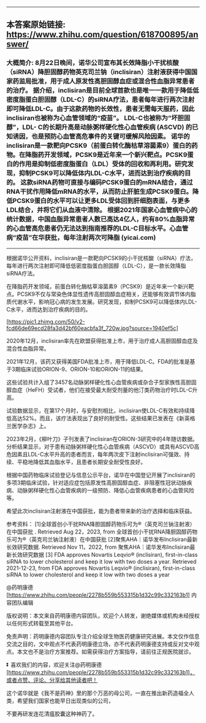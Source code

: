 ----------------------------------------
## 本答案原始链接: https://www.zhihu.com/question/618700895/answer/
### 大概简介: 8月22日晚间，诺华公司宣布其长效降脂小干扰核酸（siRNA）降胆固醇药物英克司兰钠（inclisiran）注射液获得中国国家药监局批准，用于成人原发性高胆固醇血症或混合性血脂异常患者的治疗。 据介绍，inclisiran是目前全球首款也是唯一一款用于降低低密度脂蛋白胆固醇（LDL-C）的siRNA疗法，患者每年进行两次注射即可降低LDL-C。由于这款药物的长效性，患者无需每天服药，因此inclisiran也被称为心血管领域的“疫苗”。 LDL-C也被称为“坏胆固醇”，LDL- C的长期升高是动脉粥样硬化性心血管疾病 (ASCVD) 的已知诱因，也是预防心血管高危事件的关键可缓解风险因素。 诺华的inclisiran是一款靶向PCSK9（前蛋白转化酶枯草溶菌素9）蛋白的药物。在降脂药开发领域，PCSK9是近年来一个新兴靶点。PCSK9蛋白的作用是抑制低密度脂蛋白（LDL）受体的回收和再利用。研究发现，抑制PCSK9可以降低体内LDL-C水平，进而达到治疗疾病的目的。 这款siRNA药物可直接与编码PCSK9蛋白的mRNA结合，通过RNA干扰作用降低mRNA的水平，从而防止肝脏生成PCSK9蛋白。降低PCSK9蛋白的水平可以让更多LDL受体回到肝细胞表面，与更多LDL结合，并将它们从血液中清除。 根据2021年国家心血管病中心的统计数据，中国血脂异常患者人数已高达4亿人，约有80%血脂异常的心血管高危患者仍无法达到指南推荐的LDL-C目标水平。心血管病“疫苗”在华获批，每年注射两次可降脂 (yicai.com)
----------------------------------------
根据诺华公开资料，inclisiran是一款靶向PCSK9的小干扰核酸（siRNA）疗法，每年进行两次注射即可降低低密度脂蛋白胆固醇（LDL-C），是一款长效降脂siRNA疗法。

在降脂药开发领域，前蛋白转化酶枯草溶菌素9（PCSK9）是近年来一个新兴靶点。PCSK9不仅与常染色体显性遗传高胆固醇血症相关，还能够有效调节体内脂质代谢水平，影响冠心病的发生发展。研究发现，抑制PCSK9可以降低体内LDL-C水平，进而达到治疗疾病的目的。




[https://pic1.zhimg.com/50/v2-fcd66de69ecd28fa3d42bf60eacbfa3f_720w.jpg?source=1940ef5c]




2020年12月，inclisiran率先在欧盟获得批准上市，用于治疗成人高胆固醇血症及混合性血脂异常。

2021年12月，该药又获得美国FDA批准上市，用于降低LDL-C。FDA的批准是基于3期临床试验ORION-9、ORION-10和ORION-11的结果。

这些试验共计入组了3457名动脉粥样硬化性心血管疾病或杂合子型家族性高胆固醇血症（HeFH）受试者，他们在接受最大耐受剂量的他汀类药物治疗时LDL-C升高。

试验数据显示，在第17个月时，与安慰剂相比，inclisiran使LDL-C有效和持续降低高达52%。而且，该疗法表现出了良好的耐受性。这些结果已发表在《新英格兰医学杂志》上。

2023年2月，《柳叶刀》子刊发表了inclisiran在ORION-3研究中的4年随访数据。分析结果显示，对于患有动脉粥样硬化性心血管疾病（ASCVD）或具有ASCVD高危因素且LDL-C水平升高的患者而言，每年两次皮下注射inclisiran可强效、持续、平稳地降低其血脂水平，且患者长期安全耐受性良好。

根据中国药物临床试验登记与信息公示平台，诺华在中国登记开展了inclisiran的多项3期临床试验，针对适应症包括原发性高胆固醇血症、非阻塞性冠状动脉疾病、动脉粥样硬化性心血管疾病的一级预防、降低心血管疾病患者的心血管风险等。

希望此次inclisiran注射液在中国获批，能为患者带来新的治疗选择和临床获益。




参考资料：
[1]全球首创小干扰RNA降胆固醇药物乐可为®（英克司兰钠注射液）在中国获批 . Retrieved Aug 22，2023, from 全球首创小干扰RNA降胆固醇药物乐可为®（英克司兰钠注射液）在中国获批
[2]聚焦AHA｜诺华发布Inclisiran最新长效研究数据. Retrieved Nov 11，2022, from  聚焦AHA｜诺华发布Inclisiran最新长效研究数据
[3] FDA approves Novartis Leqvio® (inclisiran), first-in-class siRNA to lower cholesterol and keep it low with two doses a year. Retrieved 2021-12-23, from FDA approves Novartis Leqvio® (inclisiran), first-in-class siRNA to lower cholesterol and keep it low with two doses a year

@药明康德 [https://www.zhihu.com/people/2278b559b553315b1d32c99c332163b1] 内容团队编辑

版权说明：本文来自药明康德内容团队，欢迎个人转发，谢绝媒体或机构未经授权以任何形式转载至其他平台。

免责声明：药明康德内容团队专注介绍全球生物医药健康研究进展。本文仅作信息交流之目的，文中观点不代表药明康德立场，亦不代表药明康德支持或反对文中观点。本文也不是治疗方案推荐。如需获得治疗方案指导，请前往正规医院就诊。

⏬ 喜欢我们的内容，欢迎关注@药明康德 [https://www.zhihu.com/people/2278b559b553315b1d32c99c332163b1]，或者点赞、评论、分享给其他读者吧！

这个诺华就是《我不是药神》里的那个万恶的母公司，一直在推出新药造福全人类，希望我们国家也能早日出现类似的公司，

不要再研发连花清瘟胶囊这种神药了。